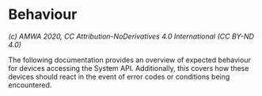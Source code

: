 # Behaviour

_(c) AMWA 2020, CC Attribution-NoDerivatives 4.0 International (CC BY-ND 4.0)_

The following documentation provides an overview of expected behaviour for devices accessing the System API. Additionally, this covers how these devices should react in the event of error codes or conditions being encountered.
